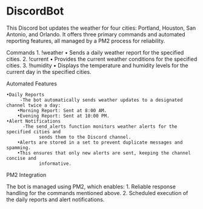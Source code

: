 # DiscordBot
This Discord bot updates the weather for four cities: Portland, Houston, San Antonio, and Orlando. It offers three primary commands and automated reporting features, all managed by a PM2 process for reliability.

Commands
	1.	!weather
	•	Sends a daily weather report for the specified cities.
	2.	!current
	•	Provides the current weather conditions for the specified cities.
	3.	!humidity
	•	Displays the temperature and humidity levels for the current day in the specified cities.

Automated Features

	•Daily Reports
	     -The bot automatically sends weather updates to a designated channel twice a day:
		•Morning Report: Sent at 8:00 AM.
		•Evening Report: Sent at 10:00 PM.
	•Alert Notifications
	      -The send_alerts function monitors weather alerts for the specified cities and 
                sends them to the Discord channel.
		•Alerts are stored in a set to prevent duplicate messages and spamming.
		•This ensures that only new alerts are sent, keeping the channel concise and 
                informative.

PM2 Integration

The bot is managed using PM2, which enables:
	1.	Reliable response handling for the commands mentioned above.
	2.	Scheduled execution of the daily reports and alert notifications.
